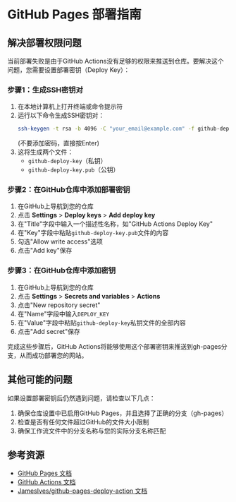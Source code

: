 # GitHub Pages 部署指南

## 解决部署权限问题

当前部署失败是由于GitHub Actions没有足够的权限来推送到仓库。要解决这个问题，您需要设置部署密钥（Deploy Key）：

### 步骤1：生成SSH密钥对

1. 在本地计算机上打开终端或命令提示符
2. 运行以下命令生成SSH密钥对：
   ```bash
   ssh-keygen -t rsa -b 4096 -C "your_email@example.com" -f github-deploy-key
   ```
   (不要添加密码，直接按Enter)
3. 这将生成两个文件：
   - `github-deploy-key`（私钥）
   - `github-deploy-key.pub`（公钥）

### 步骤2：在GitHub仓库中添加部署密钥

1. 在GitHub上导航到您的仓库
2. 点击 **Settings** > **Deploy keys** > **Add deploy key**
3. 在"Title"字段中输入一个描述性名称，如"GitHub Actions Deploy Key"
4. 在"Key"字段中粘贴`github-deploy-key.pub`文件的内容
5. 勾选"Allow write access"选项
6. 点击"Add key"保存

### 步骤3：在GitHub仓库中添加密钥

1. 在GitHub上导航到您的仓库
2. 点击 **Settings** > **Secrets and variables** > **Actions**
3. 点击"New repository secret"
4. 在"Name"字段中输入`DEPLOY_KEY`
5. 在"Value"字段中粘贴`github-deploy-key`私钥文件的全部内容
6. 点击"Add secret"保存

完成这些步骤后，GitHub Actions将能够使用这个部署密钥来推送到gh-pages分支，从而成功部署您的网站。

## 其他可能的问题

如果设置部署密钥后仍然遇到问题，请检查以下几点：

1. 确保仓库设置中已启用GitHub Pages，并且选择了正确的分支（gh-pages）
2. 检查是否有任何文件超过GitHub的文件大小限制
3. 确保工作流文件中的分支名称与您的实际分支名称匹配

## 参考资源

- [GitHub Pages 文档](https://docs.github.com/en/pages)
- [GitHub Actions 文档](https://docs.github.com/en/actions)
- [JamesIves/github-pages-deploy-action 文档](https://github.com/JamesIves/github-pages-deploy-action)